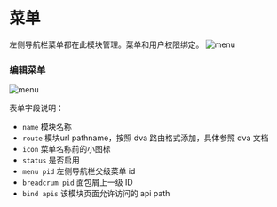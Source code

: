 # 菜单
左侧导航栏菜单都在此模块管理。菜单和用户权限绑定。
![menu](http://pic.yupoo.com/craber_v/4fb3c761/e0c2788e.jpeg)

### 编辑菜单

![menu](http://pic.yupoo.com/craber_v/4fb3c761/e0c2788e.jpeg)

表单字段说明：
- `name` 模块名称
- `route` 模块url pathname，按照 dva 路由格式添加，具体参照 dva 文档
- `icon` 菜单名称前的小图标
- `status` 是否启用
- `menu pid` 左侧导航栏父级菜单 id
- `breadcrum pid` 面包屑上一级 ID
- `bind apis` 该模块页面允许访问的 api path
